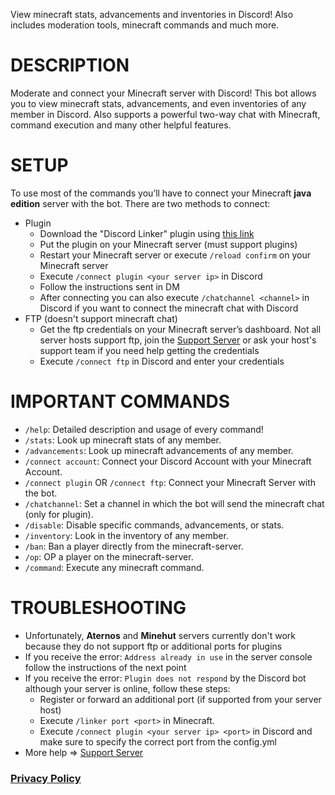 View minecraft stats, advancements and inventories in Discord! Also includes moderation tools, minecraft commands and much more.

# DESCRIPTION
Moderate and connect your Minecraft server with Discord! This bot allows you to view minecraft stats, advancements, and even inventories of any member in Discord. Also supports a powerful two-way chat with Minecraft, command execution and many other helpful features.

# SETUP
To use most of the commands you’ll have to connect your Minecraft **java edition** server with the bot. There are two methods to connect:
+ Plugin
	+ Download the "Discord Linker" plugin using [this link](https://www.spigotmc.org/resources/categories/tools-and-utilities.15/)
	+ Put the plugin on your Minecraft server (must support plugins)
	+ Restart your Minecraft server or execute `/reload confirm` on your Minecraft server
	+ Execute `/connect plugin <your server ip>` in Discord
	+ Follow the instructions sent in DM
	+ After connecting you can also execute `/chatchannel <channel>` in Discord if you want to connect the minecraft chat with Discord
+ FTP (doesn't support minecraft chat)
	+ Get the ftp credentials on your Minecraft server’s dashboard. Not all server hosts support ftp, join the [Support Server](https://discord.gg/rX36kZUGNK) or ask your host's support team if you need help getting the credentials
	+ Execute `/connect ftp` in Discord and enter your credentials

# IMPORTANT COMMANDS
+ `/help`: Detailed description and usage of every command!
+ `/stats`: Look up minecraft stats of any member.
+ `/advancements`: Look up minecraft advancements of any member.
+ `/connect account`: Connect your Discord Account with your Minecraft Account.
+ `/connect plugin` OR `/connect ftp`: Connect your Minecraft Server with the bot.
+ `/chatchannel`: Set a channel in which the bot will send the minecraft chat (only for plugin).
+ `/disable`: Disable specific commands, advancements, or stats.
+ `/inventory`: Look in the inventory of any member.
+ `/ban`: Ban a player directly from the minecraft-server.
+ `/op`: OP a player on the minecraft-server.
+ `/command`: Execute any minecraft command.

# TROUBLESHOOTING
+ Unfortunately, **Aternos** and **Minehut** servers currently don't work because they do not support ftp or additional ports for plugins
+ If you receive the error: `Address already in use` in the server console follow the instructions of the next point
+ If you receive the error: `Plugin does not respond` by the Discord bot although your server is online, follow these steps:
	+ Register or forward an additional port (if supported from your server host)
	+ Execute `/linker port <port>` in Minecraft.
	+ Execute `/connect plugin <your server ip> <port>` in Discord and make sure to specify the correct port from the config.yml
+ More help => [Support Server](https://discord.gg/rX36kZUGNK)


### [Privacy Policy](https://github.com/Lianecx/Minecraft-SMP-Bot/blob/main/PRIVACY.md)
